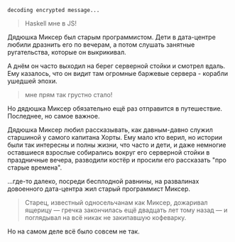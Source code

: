     decoding encrypted message...

> <rexim> Haskell мне в JS!

Дядюшка Миксер был старым программистом. Дети в дата-центре любили дразнить его по вечерам, а потом слушать занятные ругательства, которые он выкрикивал.

А днём он часто выходил на берег серверной стойки и смотрел вдаль. Ему казалось, что он видит там огромные баржевые сервера - корабли ушедшей эпохи.

> <rexim> мне прям так грустно стало!

Но дядюшка Миксер обязательно ещё раз отправится в путешествие. Последнее, но самое важное.

Дядюшка Миксер любил рассказывать, как давным-давно служил старшиной у самого капитана Хорты. Ему мало кто верил, но истории были так интересны и полны жизни, что часто и дети, и даже немногие оставшиеся взрослые собирались вокруг его серверной стойки в праздничные вечера, разводили костёр и просили его рассказать "про старые времена".

...где-то далеко, посреди бесплодной равнины, на развалинах довоенного дата-центра жил старый программист Миксер.

> <Minoru> Старец, известный односельчанам как Миксер, дожаривал ящерицу — гречка закончилась ещё двадцать лет тому назад — и поглядывал на всё никак не закипавшую кофеварку.

Но на самом деле всё было совсем не так.
